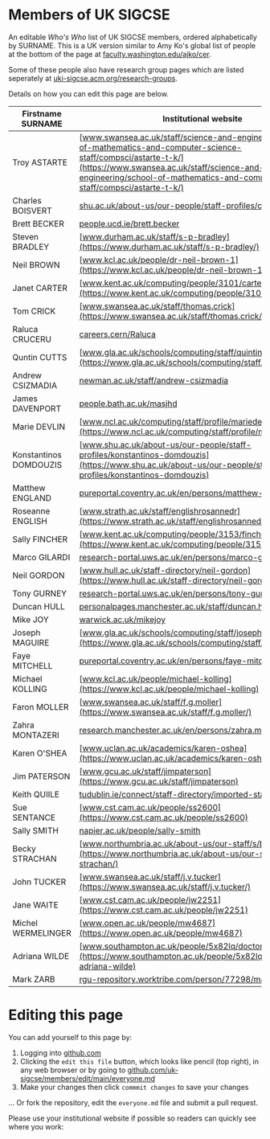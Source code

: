# Members of UK SIGCSE
An editable _Who's Who_ list of UK SIGCSE members, ordered alphabetically by SURNAME. This is a UK version similar to Amy Ko's global list of people at the bottom of the page at [faculty.washington.edu/ajko/cer](https://faculty.washington.edu/ajko/cer). 

Some of these people also have research group pages which are listed seperately at [uki-sigcse.acm.org/research-groups](https://uki-sigcse.acm.org/research-groups/).

Details on how you can edit this page are below.

| Firstname SURNAME | Institutional website |
| ----------------- | --------------------- |
| Troy ASTARTE | [www.swansea.ac.uk/staff/science-and-engineering/school-of-mathematics-and-computer-science-staff/compsci/astarte-t-k/](https://www.swansea.ac.uk/staff/science-and-engineering/school-of-mathematics-and-computer-science-staff/compsci/astarte-t-k/) |
| Charles BOISVERT|  [shu.ac.uk/about-us/our-people/staff-profiles/charles-boisvert](https://www.shu.ac.uk/about-us/our-people/staff-profiles/charles-boisvert) |
| Brett BECKER | [people.ucd.ie/brett.becker](https://people.ucd.ie/brett.becker) |
| Steven BRADLEY | [www.durham.ac.uk/staff/s-p-bradley](https://www.durham.ac.uk/staff/s-p-bradley/) |
| Neil BROWN | [www.kcl.ac.uk/people/dr-neil-brown-1](https://www.kcl.ac.uk/people/dr-neil-brown-1) |
| Janet CARTER | [www.kent.ac.uk/computing/people/3101/carter-janet](https://www.kent.ac.uk/computing/people/3101/carter-janet) |
| Tom CRICK | [www.swansea.ac.uk/staff/thomas.crick](https://www.swansea.ac.uk/staff/thomas.crick/) |
| Raluca CRUCERU | [careers.cern/Raluca](https://careers.cern/Raluca) |
| Quntin CUTTS | [www.gla.ac.uk/schools/computing/staff/quintincutts/](https://www.gla.ac.uk/schools/computing/staff/quintincutts/) | 
| Andrew CSIZMADIA | [newman.ac.uk/staff/andrew-csizmadia](https://www.newman.ac.uk/staff/andrew-csizmadia/) |
| James DAVENPORT | [people.bath.ac.uk/masjhd](https://people.bath.ac.uk/masjhd/) |
| Marie DEVLIN | [www.ncl.ac.uk/computing/staff/profile/mariedevlin.html](https://www.ncl.ac.uk/computing/staff/profile/mariedevlin.html) |
| Konstantinos DOMDOUZIS | [www.shu.ac.uk/about-us/our-people/staff-profiles/konstantinos-domdouzis](https://www.shu.ac.uk/about-us/our-people/staff-profiles/konstantinos-domdouzis) |
| Matthew ENGLAND | [pureportal.coventry.ac.uk/en/persons/matthew-england](https://pureportal.coventry.ac.uk/en/persons/matthew-england) |
| Roseanne ENGLISH | [www.strath.ac.uk/staff/englishrosannedr](https://www.strath.ac.uk/staff/englishrosannedr/) |
| Sally FINCHER | [www.kent.ac.uk/computing/people/3153/fincher-sally](https://www.kent.ac.uk/computing/people/3153/fincher-sally) |
| Marco GILARDI | [research-portal.uws.ac.uk/en/persons/marco-gilardi](https://research-portal.uws.ac.uk/en/persons/marco-gilardi) |
| Neil GORDON | [www.hull.ac.uk/staff-directory/neil-gordon](https://www.hull.ac.uk/staff-directory/neil-gordon) |
| Tony GURNEY | [research-portal.uws.ac.uk/en/persons/tony-gurney](https://research-portal.uws.ac.uk/en/persons/tony-gurney) |
| Duncan HULL | [personalpages.manchester.ac.uk/staff/duncan.hull](https://personalpages.manchester.ac.uk/staff/duncan.hull/) |
| Mike JOY | [warwick.ac.uk/mikejoy](https://warwick.ac.uk/mikejoy) |
| Joseph MAGUIRE | [www.gla.ac.uk/schools/computing/staff/josephmaguire](https://www.gla.ac.uk/schools/computing/staff/josephmaguire/) |
| Faye MITCHELL | [pureportal.coventry.ac.uk/en/persons/faye-mitchell](https://pureportal.coventry.ac.uk/en/persons/faye-mitchell) |
| Michael KOLLING | [www.kcl.ac.uk/people/michael-kolling](https://www.kcl.ac.uk/people/michael-kolling) |
| Faron MOLLER | [www.swansea.ac.uk/staff/f.g.moller](https://www.swansea.ac.uk/staff/f.g.moller/) |
| Zahra MONTAZERI | [research.manchester.ac.uk/en/persons/zahra.montazeri](https://research.manchester.ac.uk/en/persons/zahra.montazeri) |
| Karen O'SHEA | [www.uclan.ac.uk/academics/karen-oshea](https://www.uclan.ac.uk/academics/karen-oshea) |
| Jim PATERSON | [www.gcu.ac.uk/staff/jimpaterson](https://www.gcu.ac.uk/staff/jimpaterson) |
| Keith QUIlLE | [tudublin.ie/connect/staff-directory/imported-staff/quille.html](https://www.tudublin.ie/connect/staff-directory/imported-staff/quille.html) |
| Sue SENTANCE | [www.cst.cam.ac.uk/people/ss2600](https://www.cst.cam.ac.uk/people/ss2600) |
| Sally SMITH | [napier.ac.uk/people/sally-smith](https://www.napier.ac.uk/people/sally-smith) |
| Becky STRACHAN | [www.northumbria.ac.uk/about-us/our-staff/s/becky-strachan](https://www.northumbria.ac.uk/about-us/our-staff/s/becky-strachan/) |
| John TUCKER | [www.swansea.ac.uk/staff/j.v.tucker](https://www.swansea.ac.uk/staff/j.v.tucker/) |
| Jane WAITE | [www.cst.cam.ac.uk/people/jw2251](https://www.cst.cam.ac.uk/people/jw2251) |
| Michel WERMELINGER | [www.open.ac.uk/people/mw4687](https://www.open.ac.uk/people/mw4687) |
| Adriana WILDE | [www.southampton.ac.uk/people/5x82lq/doctor-adriana-wilde](https://www.southampton.ac.uk/people/5x82lq/doctor-adriana-wilde) |
| Mark ZARB | [rgu-repository.worktribe.com/person/77298/mark-zarb](https://rgu-repository.worktribe.com/person/77298/mark-zarb) |

# Editing this page 
You can add yourself to this page by: 

1. Logging into [github.com](https://www.github.com)
2. Clicking the `edit this file` button, which looks like pencil (top right), in any web browser or by going to [github.com/uk-sigcse/members/edit/main/everyone.md](https://github.com/uk-sigcse/members/edit/main/everyone.md)
3. Make your changes then click `commmit changes` to save your changes

... Or fork the repository, edit the `everyone.md` file and submit a pull request. 

Please use your institutional website if possible so readers can quickly see where you work:


